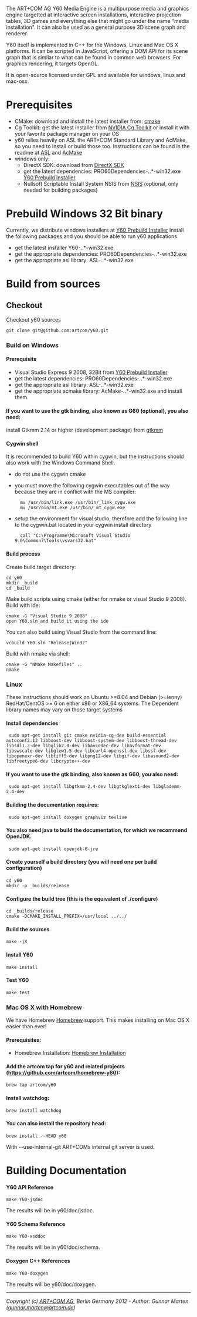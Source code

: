 The ART+COM AG Y60 Media Engine is a multipurpose media and graphics engine targetted at interactive screen installations, interactive projection tables, 3D games and everything else that might go under the name "media installation". It can also be used as a general purpose 3D scene graph and renderer.

Y60 itself is implemented in C++ for the Windows, Linux and Mac OS X platforms. It can be scripted in JavaScript, offering a DOM API for its scene graph that is similar to what can be found in common web browsers. For graphics rendering, it targets OpenGL. 

It is open-source licensed under GPL and available for windows, linux and mac-osx.

# Prerequisites
- CMake: download and install the latest installer from: [cmake]
- Cg Toolkit: get the latest installer from [NVIDIA Cg Toolkit] or install it with your favorite package manager on your OS
- y60 relies heavily on ASL the ART+COM Standard Library and AcMake, so you need to install or build those too. Instructions can be found in the readme at [ASL] and [AcMake]
- windows only:
    - DirectX SDK: download from [DirectX SDK]
    - get the latest dependencies: PRO60Dependencies-*.*.*-win32.exe [Y60 Prebuild Installer]
    - Nullsoft Scriptable Install System NSIS from [NSIS] (optional, only needed for building packages)


# Prebuild Windows 32 Bit binary
Currently, we distribute windows installers at [Y60 Prebuild Installer]
Install the following packages and you should be able to run y60 applications
- get the latest installer Y60-*.*.*-win32.exe 
- get the appropriate dependencies: PRO60Dependencies-*.*.*-win32.exe
- get the appropriate asl library: ASL-*.*.*-win32.exe

# Build from sources
## Checkout
Checkout y60 sources
 
    git clone git@github.com:artcom/y60.git

### Build on Windows
#### Prerequisits
- Visual Studio Express 9 2008, 32Bit
from [Y60 Prebuild Installer]
- get the latest dependencies: PRO60Dependencies-*.*.*-win32.exe
- get the appropriate asl library: ASL-*.*.*-win32.exe
- get the appropriate acmake library: AcMake-*.*.*-win32.exe
and install them

#### If you want to use the gtk binding, also known as G60 (optional), you also need:

install Gtkmm 2.14 or higher (development package) from [gtkmm]

#### Cygwin shell
It is recommended to build Y60 within cygwin, but the instructions should also work with the Windows Command Shell.
- do not use the cygwin cmake
- you must move the following cygwin executables out of the way because they are in conflict with the MS compiler:

        mv /usr/bin/link.exe /usr/bin/_link_cygw.exe
        mv /usr/bin/mt.exe /usr/bin/_mt_cygw.exe

- setup the environment for visual studio, therefore add the following line to the cygwin.bat located in your cygwin install directory

        call "C:\Programme\Microsoft Visual Studio 9.0\Common7\Tools\vsvars32.bat" 

#### Build process
Create build target directory:
  
    cd y60
    mkdir _build  
    cd _build  

Make build scripts using cmake (either for nmake or visual Studio 9 2008).  
Build with ide: 

    cmake -G "Visual Studio 9 2008" .. 
    open Y60.sln and build it using the ide

You can also build using Visual Studio from the command line:

    vcbuild Y60.sln "Release|Win32" 

Build with nmake via shell: 

    cmake -G "NMake Makefiles" ..
    nmake

### Linux
These instructions should work on Ubuntu >=8.04 and Debian (>=lenny) RedHat/CentOS >= 6 on either x86 or X86_64 systems. The Dependent library names may vary on those target systems

#### Install dependencies
     sudo apt-get install git cmake nvidia-cg-dev build-essential autoconf2.13 libboost-dev libboost-system-dev libboost-thread-dev libsdl1.2-dev libglib2.0-dev libavcodec-dev libavformat-dev libswscale-dev libglew1.5-dev libcurl4-openssl-dev libssl-dev libopenexr-dev libtiff5-dev libpng12-dev libgif-dev libasound2-dev libfreetype6-dev libcrypto++-dev

#### If you want to use the gtk binding, also known as G60, you also need:
     sudo apt-get install libgtkmm-2.4-dev libgtkglext1-dev libglademm-2.4-dev

#### Building the documentation requires:
     sudo apt-get install doxygen graphviz texlive

#### You also need java to build the documentation, for which we recommend OpenJDK.
     sudo apt-get install openjdk-6-jre

#### Create yourself a build directory (you will need one per build configuration)
    cd y60
    mkdir -p _builds/release

#### Configure the build tree (this is the equivalent of ./configure)

    cd _builds/release
    cmake -DCMAKE_INSTALL_PREFIX=/usr/local ../../

#### Build the sources

    make -jX

#### Install Y60

    make install

#### Test Y60

    make test

### Mac OS X with Homebrew

We have Homebrew [Homebrew] support. This makes installing on Mac OS X easier than ever!

#### Prerequisites:

- Homebrew Installation: [Homebrew Installation]

#### Add the artcom tap for y60 and related projects (https://github.com/artcom/homebrew-y60):

    brew tap artcom/y60

#### Install watchdog:

    brew install watchdog

#### You can also install the repository head:
    brew install --HEAD y60

With --use-internal-git ART+COMs internal git server is used.

# Building Documentation
#### Y60 API Reference
    make Y60-jsdoc

The results will be in y60/doc/jsdoc.

#### Y60 Schema Reference
    make Y60-xsddoc

The results will be in y60/doc/schema.
#### Doxygen C++ References
    make Y60-doxygen

The results will be y60/doc/doxygen.

- - -
*Copyright (c) [ART+COM AG](http://www.artcom.de/), Berlin Germany 2012 - Author: Gunnar Marten (gunnar.marten@artcom.de)*

[Homebrew Installation]: https://github.com/mxcl/homebrew/wiki/installation
[Homebrew]: https://github.com/mxcl/homebrew/
[gtkmm]: https://live.gnome.org/gtkmm/MSWindows
[Y60 Prebuild Installer]: https://y60.artcom.de/redmine/projects/y60/files
[NSIS]: http://nsis.sourceforge.net/
[DirectX SDK]: http://www.microsoft.com/en-us/download/details.aspx?id=6812
[ASL]: https://github.com/artcom/asl
[AcMake]: https://github.com/artcom/acmake
[NVIDIA Cg Toolkit]: http://developer.nvidia.com/cg-toolkit
[cmake]: http://cmake.org/cmake/resources/software.html
